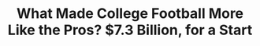 ---
categories: all_articles
provider_display: "www.nytimes.com"
provider_name: "www.nytimes.com"
favicon_url: http://static01.nyt.com/favicon.ico
title: "What Made College Football More Like the Pros? $7.3 Billion, for a Start"
published: 2015-01-03
source: http://www.nytimes.com/2014/12/31/sports/ncaafootball/what-made-college-ball-more-like-the-pros-73-billion-for-a-start.html
thumbnail: http://static01.nyt.com/images/2014/12/31/sports/FOOTBALL1/FOOTBALL1-facebookJumbo.jpg
---